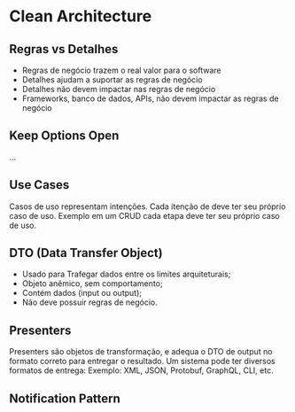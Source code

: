 # Clean Architecture

## Regras vs Detalhes
* Regras de negócio trazem o real valor para o software
* Detalhes ajudam a suportar as regras de negócio
* Detalhes não devem impactar nas regras de negócio
* Frameworks, banco de dados, APIs, não devem impactar as regras de negócio

## Keep Options Open
...

## Use Cases
Casos de uso representam intenções. Cada itenção de deve ter seu próprio caso de uso. Exemplo em um CRUD cada etapa deve ter seu próprio caso de uso.

## DTO (Data Transfer Object)
* Usado para Trafegar dados entre os limites arquiteturais;
* Objeto anêmico, sem comportamento;
* Contém dados (input ou output);
* Não deve possuir regras de negócio.

## Presenters
Presenters são objetos de transformação, e adequa o DTO de output no formato correto para entregar o resultado. Um sistema pode ter diversos formatos de entrega: Exemplo: XML, JSON, Protobuf, GraphQL, CLI, etc.

## Notification Pattern
